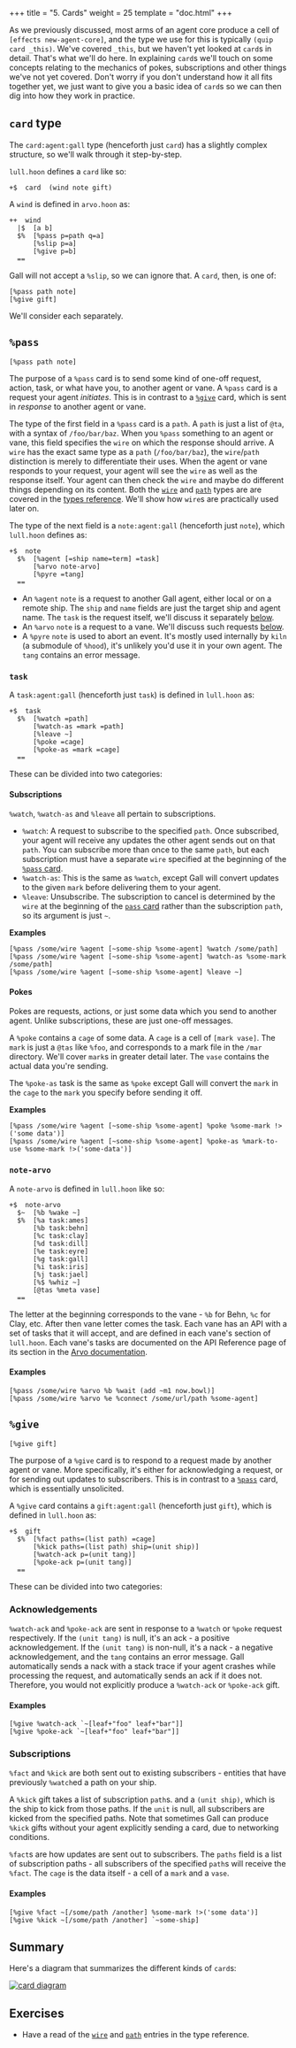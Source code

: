 +++
title = "5. Cards"
weight = 25
template = "doc.html"
+++

As we previously discussed, most arms of an agent core produce a cell of
`[effects new-agent-core]`, and the type we use for this is typically `(quip card _this)`. We've covered `_this`, but we haven't yet looked at `card`s in
detail. That's what we'll do here. In explaining `card`s we'll touch on some
concepts relating to the mechanics of pokes, subscriptions and other things
we've not yet covered. Don't worry if you don't understand how it all fits
together yet, we just want to give you a basic idea of `card`s so we can then
dig into how they work in practice.

## `card` type

The `card:agent:gall` type (henceforth just `card`) has a slightly complex
structure, so we'll walk through it step-by-step.

`lull.hoon` defines a `card` like so:

```hoon
+$  card  (wind note gift)
```

A `wind` is defined in `arvo.hoon` as:

```hoon
++  wind
  |$  [a b]
  $%  [%pass p=path q=a]
      [%slip p=a]
      [%give p=b]
  ==
```

Gall will not accept a `%slip`, so we can ignore that. A `card`, then, is one
of:

```hoon
[%pass path note]
[%give gift]
```

We'll consider each separately.

## `%pass`

```hoon
[%pass path note]
```

The purpose of a `%pass` card is to send some kind of one-off request, action,
task, or what have you, to another agent or vane. A `%pass` card is a request
your agent _initiates_. This is in contrast to a [`%give`](#give) card, which is
sent in _response_ to another agent or vane.

The type of the first field in a `%pass` card is a `path`. A `path` is just a
list of `@ta`, with a syntax of `/foo/bar/baz`. When you `%pass` something to an
agent or vane, this field specifies the `wire` on which the response should
arrive. A `wire` has the exact same type as a `path` (`/foo/bar/baz`), the
`wire`/`path` distinction is merely to differentiate their uses. When the agent
or vane responds to your request, your agent will see the `wire` as well as the
response itself. Your agent can then check the `wire` and maybe do different
things depending on its content. Both the
[`wire`](/docs/userspace/gall-guide/types#wire) and
[`path`](/docs/userspace/gall-guide/types#path) types are are covered in the
[types reference](/docs/userspace/gall-guide/types). We'll show how `wire`s are
practically used later on.

The type of the next field is a `note:agent:gall` (henceforth just `note`), which
`lull.hoon` defines as:

```hoon
+$  note
  $%  [%agent [=ship name=term] =task]
      [%arvo note-arvo]
      [%pyre =tang]
  ==
```

- An `%agent` `note` is a request to another Gall agent, either local or on a
  remote ship. The `ship` and `name` fields are just the target ship and agent
  name. The `task` is the request itself, we'll discuss it separately
  [below](#task).
- An `%arvo` `note` is a request to a vane. We'll discuss such requests
  [below](#note-arvo).
- A `%pyre` `note` is used to abort an event. It's mostly used internally by
  `kiln` (a submodule of `%hood`), it's unlikely you'd use it in your own agent. The `tang` contains an
  error message.

### `task`

A `task:agent:gall` (henceforth just `task`) is defined in `lull.hoon` as:

```hoon
+$  task
  $%  [%watch =path]
      [%watch-as =mark =path]
      [%leave ~]
      [%poke =cage]
      [%poke-as =mark =cage]
  ==
```

These can be divided into two categories:

#### Subscriptions

`%watch`, `%watch-as` and `%leave` all pertain to subscriptions.

- `%watch`: A request to subscribe to the specified `path`. Once subscribed,
  your agent will receive any updates the other agent sends out on that `path`.
  You can subscribe more than once to the same `path`, but each subscription
  must have a separate `wire` specified at the beginning of the [`%pass`
  card](#pass).
- `%watch-as`: This is the same as `%watch`, except Gall will convert updates to
  the given `mark` before delivering them to your agent.
- `%leave`: Unsubscribe. The subscription to cancel is determined by the `wire`
  at the beginning of the [`pass` card](#pass) rather than the subscription
  `path`, so its argument is just `~`.

**Examples**

```hoon
[%pass /some/wire %agent [~some-ship %some-agent] %watch /some/path]
[%pass /some/wire %agent [~some-ship %some-agent] %watch-as %some-mark /some/path]
[%pass /some/wire %agent [~some-ship %some-agent] %leave ~]
```

#### Pokes

Pokes are requests, actions, or just some data which you send to another agent.
Unlike subscriptions, these are just one-off messages.

A `%poke` contains a `cage` of some data. A `cage` is a cell of `[mark vase]`.
The `mark` is just a `@tas` like `%foo`, and corresponds to a mark file in the
`/mar` directory. We'll cover `mark`s in greater detail later. The `vase` contains
the actual data you're sending.

The `%poke-as` task is the same as `%poke` except Gall will convert the `mark`
in the `cage` to the `mark` you specify before sending it off.

**Examples**

```hoon
[%pass /some/wire %agent [~some-ship %some-agent] %poke %some-mark !>('some data')]
[%pass /some/wire %agent [~some-ship %some-agent] %poke-as %mark-to-use %some-mark !>('some-data')]
```

### `note-arvo`

A `note-arvo` is defined in `lull.hoon` like so:

```hoon
+$  note-arvo
  $~  [%b %wake ~]
  $%  [%a task:ames]
      [%b task:behn]
      [%c task:clay]
      [%d task:dill]
      [%e task:eyre]
      [%g task:gall]
      [%i task:iris]
      [%j task:jael]
      [%$ %whiz ~]
      [@tas %meta vase]
  ==
```

The letter at the beginning corresponds to the vane - `%b` for Behn, `%c` for
Clay, etc. After then vane letter comes the task. Each vane has an API with a
set of tasks that it will accept, and are defined in each vane's section of
`lull.hoon`. Each vane's tasks are documented on the API Reference page of its
section in the [Arvo documentation](/docs/arvo/arvo).

#### Examples

```hoon
[%pass /some/wire %arvo %b %wait (add ~m1 now.bowl)]
[%pass /some/wire %arvo %e %connect /some/url/path %some-agent]
```

## `%give`

```hoon
[%give gift]
```

The purpose of a `%give` card is to respond to a request made by another agent
or vane. More specifically, it's either for acknowledging a request, or for
sending out updates to subscribers. This is in contrast to a [`%pass`](#give)
card, which is essentially unsolicited.

A `%give` card contains a `gift:agent:gall` (henceforth just `gift`), which is
defined in `lull.hoon` as:

```hoon
+$  gift
  $%  [%fact paths=(list path) =cage]
      [%kick paths=(list path) ship=(unit ship)]
      [%watch-ack p=(unit tang)]
      [%poke-ack p=(unit tang)]
  ==
```

These can be divided into two categories:

### Acknowledgements

`%watch-ack` and `%poke-ack` are sent in response to a `%watch` or `%poke`
request respectively. If the `(unit tang)` is null, it's an ack - a positive
acknowledgement. If the `(unit tang)` is non-null, it's a nack - a negative
acknowledgement, and the `tang` contains an error message. Gall automatically
sends a nack with a stack trace if your agent crashes while processing the
request, and automatically sends an ack if it does not. Therefore, you would not
explicitly produce a `%watch-ack` or `%poke-ack` gift.

#### Examples

```hoon
[%give %watch-ack `~[leaf+"foo" leaf+"bar"]]
[%give %poke-ack `~[leaf+"foo" leaf+"bar"]]
```

### Subscriptions

`%fact` and `%kick` are both sent out to existing subscribers - entities that
have previously `%watch`ed a path on your ship.

A `%kick` gift takes a list of subscription `path`s. and a `(unit ship)`, which
is the ship to kick from those paths. If the `unit` is null, all subscribers are
kicked from the specified paths. Note that sometimes Gall can produce `%kick`
gifts without your agent explicitly sending a card, due to networking
conditions.

`%fact`s are how updates are sent out to subscribers. The `paths` field is a
list of subscription paths - all subscribers of the specified `path`s will
receive the `%fact`. The `cage` is the data itself - a cell of a `mark` and a
`vase`.

#### Examples

```hoon
[%give %fact ~[/some/path /another] %some-mark !>('some data')]
[%give %kick ~[/some/path /another] `~some-ship]
```

## Summary

Here's a diagram that summarizes the different kinds of `card`s:

[![card diagram](https://media.urbit.org/docs/userspace/gall-guide/card-diagram.svg)](https://media.urbit.org/docs/userspace/gall-guide/card-diagram.svg)

## Exercises

- Have a read of the [`wire`](/docs/userspace/gall-guide/types#wire) and
  [`path`](/docs/userspace/gall-guide/types#path) entries in the type reference.
